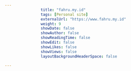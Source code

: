 ---
                title: "fahru.my.id"
                tags: [Personal site]
                externalUrl: "https://www.fahru.my.id"
                weight: 9
                showDate: false
                showAuthor: false
                showReadingTime: false
                showEdit: false
                showLikes: false
                showViews: false
                layoutBackgroundHeaderSpace: false
                ---
